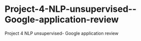 # Project-4-NLP-unsupervised--Google-application-review
Project 4 NLP unsupervised- Google application review
